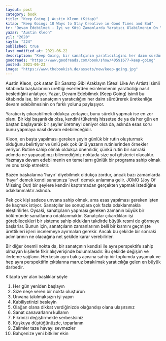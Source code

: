 ```yaml
---
layout: post
category: book
title: "Keep Going | Austin Kleon (Kitap)"
kitap: "Keep Going: 10 Ways to Stay Creative in Good Times and Bad"
tr: "Devam Edebilmek - İyi ve Kötü Zamanlarda Yaratıcı Olabilmenin On Yolu"
yazar: "Austin Kleon"
yil: "2020"
sayfa: "224"
published: true
last_modified_at: 2021-06-22
description: "Keep Going, bir sanatçının yaratıcılığını her daim sürdürerek üretkenliğe devam edebilmesinin on farklı yolu paylaşıyor."
goodreads: "https://www.goodreads.com/book/show/40591677-keep-going"
posted: 2021-06-23
image: "https://www.thebookish.de/assets/new/keep-going.jpg"
---
```


Austin Kleon, çok satan Bir Sanatçı Gibi Araklayın (Steal Like An Artist) isimli kitabında başkalarının ürettiği eserlerden esinlenmenin yaratıcılığı nasıl beslediğini anlatıyor. Yazar, Devam Edebilmek (Keep Going) isimli bu kitabında ise, bir sanatçının yaratıcılığını her daim sürdürerek üretkenliğe devam edebilmesinin on farklı yolunu paylaşıyor.

Yaratıcı iş çıkarabilmek oldukça zorlayıcı, bunu sürekli yapmak ise en zor olanı. Bir kişi başarılı da olsa, kendini tüketmiş hissetse de ya da her gün en baştan başlayarak bir şeyler üretmeyi deniyor olsa da, aslında esas soru bunu yapmaya nasıl devam edebileceğidir.

Kleon, en başta yapılması gereken şeyin günlük bir rutin oluşturmak olduğunu belirtiyor ve ünlü pek çok ünlü yazarın rutinlerinden örnekler veriyor. Rutine sahip olmak oldukça önemlidir, çünkü rutin bir sonraki adımda ne yapacağınızı bilemediğiniz noktada size yol gösterici olacaktır. Yazmaya devam edebilmenin en temel sırrı günlük bir programa sahip olmak ve onu takip etmektir.

Bazen başkalarına 'hayır' diyebilmek oldukça zordur, ancak bazı zamanlarda 'hayır' demek kendi sanatınıza 'evet' demek anlamına gelir. JOMO (Joy Of Missing Out) bir şeylere kendini kaptırmadan gerçekten yapmak istediğine odaklanmaktır aslında.

Pek çok kişi sadece unvana sahip olmek, ama esas yapılması gereken işten de kaçmak istiyor. Sanatçılar ise sonuçlara çok fazla odaklanmakla eleştirilirler. Oysaki, sanatçıların yapması gereken zamanın büyük bir bölümünde sanatlarına odaklanmaktır. Sanatçılar çıkardıkları işi görebilecekleri bir sisteme sahip oldukları takdirde büyük resmi de görmeye başlarlar. Bunun için, sanatçıların zamanlarının belli bir kısmını geçmişte ürettikleri işleri incelemeye ayırmaları gerekir. Ancak bu şekilde bir sonraki adımlarının ne olacağına net şekilde karar verebilirler.

Bir diğer önemli nokta da, bir sanatçının kendisi ile aynı perspektife sahip olmayan kişilerle fikir alışverişinde bulunmasıdır. Bu şekilde değişim ve ilerleme sağlanır. Herkesin aynı bakış açısına sahip bir toplumda yaşamak ve hep aynı perspektifin çıktılarına maruz bırakılmak yaratıcılığa gelen en büyük darbedir.

Kitapta yer alan başlıklar şöyle

1. Her gün yeniden başlayın
2. Size neşe veren bir nokta oluşturun
3. Unvana takılmaksızın işi yapın
4. Kabiliyetinizi besleyin
5. Olağan olana dikkat verdiğinizde olağandışı olana ulaşırsınız
6. Sanat canavarlarını kullanın
7. Fikrinizi değiştirmekte serbestsiniz
8. Kuşkuya düştüğünüzde, toparlanın
9. Zalimler taze havayı sevmezler
10. Bahçenize yeni bitkiler ekin

<!-- category: [book, reread] rereading: '#yeniden' -->
